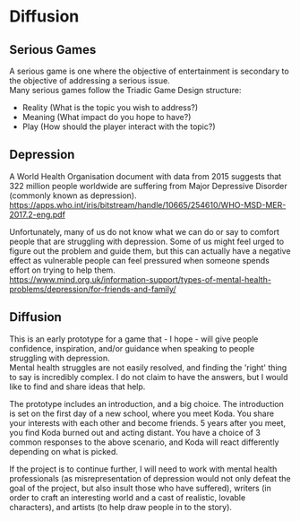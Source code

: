 # Diffusion

## Serious Games
A serious game is one where the objective of entertainment is secondary to the objective of addressing a serious issue.  
Many serious games follow the Triadic Game Design structure:  
- Reality (What is the topic you wish to address?)
- Meaning (What impact do you hope to have?)
- Play (How should the player interact with the topic?)

## Depression
A World Health Organisation document with data from 2015 suggests that 322 million people worldwide are suffering from Major Depressive Disorder (commonly known as depression).  
https://apps.who.int/iris/bitstream/handle/10665/254610/WHO-MSD-MER-2017.2-eng.pdf

Unfortunately, many of us do not know what we can do or say to comfort people that are struggling with depression. Some of us might feel urged to figure out the problem and guide them, but this can actually have a negative effect as vulnerable people can feel pressured when someone spends effort on trying to help them.  
https://www.mind.org.uk/information-support/types-of-mental-health-problems/depression/for-friends-and-family/


## Diffusion
This is an early prototype for a game that - I hope - will give people confidence, inspiration, and/or guidance when speaking to people struggling with depression.  
Mental health struggles are not easily resolved, and finding the 'right' thing to say is incredibly complex. I do not claim to have the answers, but I would like to find and share ideas that help.

The prototype includes an introduction, and a big choice. The introduction is set on the first day of a new school, where you meet Koda. You share your interests with each other and become friends. 5 years after you meet, you find Koda burned out and acting distant. You have a choice of 3 common responses to the above scenario, and Koda will react differently depending on what is picked.

If the project is to continue further, I will need to work with mental health professionals (as misrepresentation of depression would not only defeat the goal of the project, but also insult those who have suffered), writers (in order to craft an interesting world and a cast of realistic, lovable characters), and artists (to help draw people in to the story).

